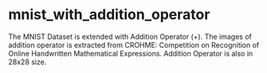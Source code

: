 # mnist_with_addition_operator
The MNIST Dataset is extended with Addition Operator (+). The images of addition operator is extracted from CROHME: Competition on Recognition of Online Handwritten Mathematical Expressions. Addition Operator is also in 28x28 size.